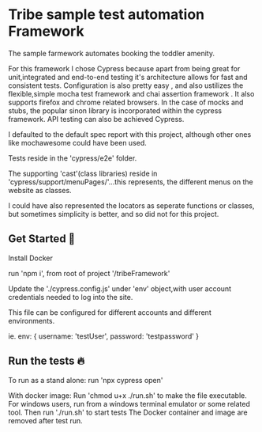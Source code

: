 
# Tribe sample test automation Framework
The sample farmework automates booking the toddler amenity.

For this framework I chose Cypress because apart from being great for unit,integrated and end-to-end testing it's architecture allows for fast and consistent tests. Configuration is also pretty easy , and also ustilizes the flexible,simple mocha test framework and chai assertion framework . It also supports firefox and chrome related browsers. In the case of mocks and stubs, the popular sinon library is incorporated within the cypress framework.
API testing can also be achieved Cypress.

I defaulted to the default spec report with this project, although other ones
like mochawesome could have been used.

Tests reside in the 'cypress/e2e' folder.

The supporting 'cast'(class libraries)  reside in 'cypress/support/menuPages/'...this represents, the different menus on the website as classes.

I could have also represented the locators as seperate functions or classes, but sometimes simplicity is better, and so did not for this project.



## Get Started 🚀  

Install Docker

run 'npm i', from root of project '/tribeFramework'

Update the './cypress.config.js' under 'env' object,with user account credentials needed to log into the site.

This file can be configured for different accounts and different environments.

ie.
env: {
        username: 'testUser',
        password: 'testpassword'
      }


## Run the tests 🔥 

To run as a stand alone: run 'npx cypress open'

With docker image:
Run 'chmod u+x ./run.sh' to make the file executable.  For windows users, run from a windows terminal emulator or some related tool. 
Then run './run.sh' to start tests
The Docker container and image are removed after test run.






    

